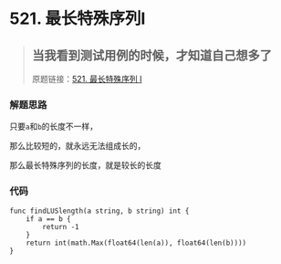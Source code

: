 # 521. 最长特殊序列Ⅰ
> ## 当我看到测试用例的时候，才知道自己想多了
> 原题链接：[521. 最长特殊序列 Ⅰ](https://leetcode-cn.com/problems/longest-uncommon-subsequence-i/)

### 解题思路
只要``a``和``b``的长度不一样，

那么比较短的，就永远无法组成长的，

那么最长特殊序列的长度，就是较长的长度

### 代码

```golang
func findLUSlength(a string, b string) int {
	if a == b {
		return -1
	}
	return int(math.Max(float64(len(a)), float64(len(b))))
}
```